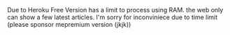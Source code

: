 Due to Heroku Free Version has a limit to process using RAM. the web only can show a few latest articles. I'm sorry for inconviniece due to time limit (please sponsor mepremium version (jkjk))

